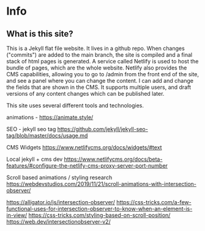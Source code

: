 # Info


## What is this site?

This is a Jekyll flat file website. It lives in a github repo. When changes ("commits") are added to the main branch, the site is compiled and a final stack of html pages is generated. A service called Netlify is used to host the bundle of pages, which are the whole website. Netlify also provides the CMS capabilities, allowing you to go to /admin from the front end of the site, and see a panel where you can change the content. I can add and change the fields that are shown in the CMS. It supports multiple users, and draft versions of any content changes which can be published later.




This site uses several different tools and technologies.

animations - https://animate.style/

SEO - jekyll seo tag
https://github.com/jekyll/jekyll-seo-tag/blob/master/docs/usage.md

CMS Widgets
https://www.netlifycms.org/docs/widgets/#text

Local jekyll + cms dev
https://www.netlifycms.org/docs/beta-features/#configure-the-netlify-cms-proxy-server-port-number


Scroll based animations / styling research
https://webdevstudios.com/2019/11/21/scroll-animations-with-intersection-observer/

https://alligator.io/js/intersection-observer/
https://css-tricks.com/a-few-functional-uses-for-intersection-observer-to-know-when-an-element-is-in-view/
https://css-tricks.com/styling-based-on-scroll-position/
https://web.dev/intersectionobserver-v2/


